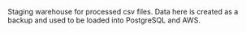Staging warehouse for processed csv files. Data here is created as a backup and used to be loaded into PostgreSQL and AWS.